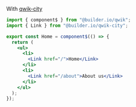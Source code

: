With [qwik-city](https://qwik.builder.io/qwikcity/overview/)

```jsx
import { component$ } from "@builder.io/qwik";
import { Link } from "@builder.io/qwik-city";

export const Home = component$(() => {
  return (
    <ul>
      <li>
        <Link href="/">Home</Link>
      </li>
      <li>
        <Link href="/about">About us</Link>
      </li>
    </ul>
  );
});
```
